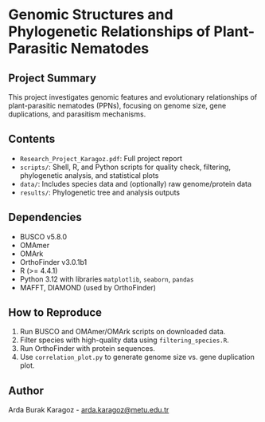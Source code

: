 # Genomic Structures and Phylogenetic Relationships of Plant-Parasitic Nematodes

## Project Summary

This project investigates genomic features and evolutionary relationships of plant-parasitic nematodes (PPNs), focusing on genome size, gene duplications, and parasitism mechanisms.

## Contents
- `Research_Project_Karagoz.pdf`: Full project report
- `scripts/`: Shell, R, and Python scripts for quality check, filtering, phylogenetic analysis, and statistical plots
- `data/`: Includes species data and (optionally) raw genome/protein data
- `results/`: Phylogenetic tree and analysis outputs

## Dependencies
- BUSCO v5.8.0
- OMAmer
- OMArk
- OrthoFinder v3.0.1b1
- R (>= 4.4.1)
- Python 3.12 with libraries `matplotlib`, `seaborn`, `pandas`
- MAFFT, DIAMOND (used by OrthoFinder)

## How to Reproduce
1. Run BUSCO and OMAmer/OMArk scripts on downloaded data.
2. Filter species with high-quality data using `filtering_species.R`.
3. Run OrthoFinder with protein sequences.
4. Use `correlation_plot.py` to generate genome size vs. gene duplication plot.

## Author
Arda Burak Karagoz - arda.karagoz@metu.edu.tr